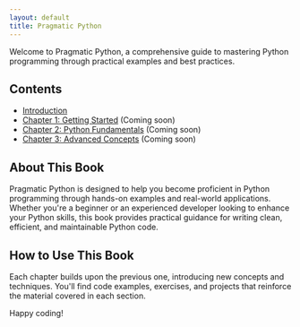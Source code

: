 ```yaml
---
layout: default
title: Pragmatic Python
---
```


Welcome to Pragmatic Python, a comprehensive guide to mastering Python programming through practical examples and best practices.

## Contents

- [Introduction](docs/Introduction.md)
- [Chapter 1: Getting Started](docs/chapter1.md) (Coming soon)
- [Chapter 2: Python Fundamentals](docs/chapter2.md) (Coming soon)
- [Chapter 3: Advanced Concepts](docs/chapter3.md) (Coming soon)

## About This Book

Pragmatic Python is designed to help you become proficient in Python programming through hands-on examples and
real-world applications. Whether you're a beginner or an experienced developer looking to enhance your Python skills,
this book provides practical guidance for writing clean, efficient, and maintainable Python code.

## How to Use This Book

Each chapter builds upon the previous one, introducing new concepts and techniques. You'll find code examples,
exercises, and projects that reinforce the material covered in each section.

Happy coding!
